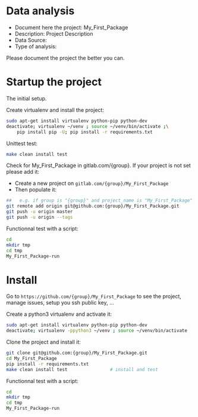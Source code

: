 # Data analysis
- Document here the project: My_First_Package
- Description: Project Description
- Data Source:
- Type of analysis:

Please document the project the better you can.

# Startup the project

The initial setup.

Create virtualenv and install the project:
```bash
sudo apt-get install virtualenv python-pip python-dev
deactivate; virtualenv ~/venv ; source ~/venv/bin/activate ;\
    pip install pip -U; pip install -r requirements.txt
```

Unittest test:
```bash
make clean install test
```

Check for My_First_Package in gitlab.com/{group}.
If your project is not set please add it:

- Create a new project on `gitlab.com/{group}/My_First_Package`
- Then populate it:

```bash
##   e.g. if group is "{group}" and project_name is "My_First_Package"
git remote add origin git@github.com:{group}/My_First_Package.git
git push -u origin master
git push -u origin --tags
```

Functionnal test with a script:

```bash
cd
mkdir tmp
cd tmp
My_First_Package-run
```

# Install

Go to `https://github.com/{group}/My_First_Package` to see the project, manage issues,
setup you ssh public key, ...

Create a python3 virtualenv and activate it:

```bash
sudo apt-get install virtualenv python-pip python-dev
deactivate; virtualenv -ppython3 ~/venv ; source ~/venv/bin/activate
```

Clone the project and install it:

```bash
git clone git@github.com:{group}/My_First_Package.git
cd My_First_Package
pip install -r requirements.txt
make clean install test                # install and test
```
Functionnal test with a script:

```bash
cd
mkdir tmp
cd tmp
My_First_Package-run
```

